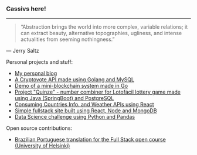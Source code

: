 ### Cassivs here!

<picture>
 <source media="(prefers-color-scheme: dark)" srcset="YOUR-DARKMODE-IMAGE">
 <source media="(prefers-color-scheme: light)" srcset="YOUR-LIGHTMODE-IMAGE">
</picture>

---
> “Abstraction brings the world into more complex, variable relations; it can extract beauty, alternative topographies, ugliness, and intense actualities from seeming nothingness.”

— Jerry Saltz

Personal projects and stuff:
- [My personal blog](https://cassivsgabriellis.github.io/)
- [A Cryptovote API made using Golang and MySQL](https://github.com/CassivsGabriellis/crypto-vote-interface)
- [Demo of a mini-blockchain system made in Go](https://github.com/CassivsGabriellis/mini-blockchain-in-go)
- [Project "Quinze" - number combiner for Lotofácil lottery game made using Java (SpringBoot) and PostgreSQL](https://github.com/CassivsGabriellis/quinze/tree/cassio)
- [Consuming Countries Info. and Weather APIs using React](https://github.com/CassivsGabriellis/Data-for-countries-api-study)
- [Simple fullstack site built using React, Node and MongoDB](https://github.com/CassivsGabriellis/phonebook-fullstack-site)
- [Data Science challenge using Python and Pandas](https://github.com/CassivsGabriellis/desafio-cgu-python-ciencia-dados)

Open source contributions:
- [Brazilian Portuguese translation for the Full Stack open course (University of Helsinki)](https://github.com/fullstack-hy2020/fullstack-hy2020.github.io/pull/2458)
